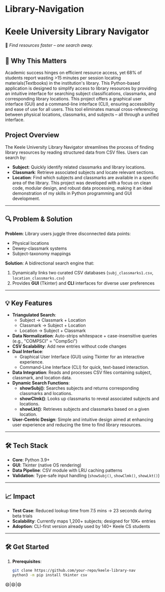 # Library-Navigation
# **Keele University Library Navigator**  
:wave: *Find resources faster – one search away.* 

## 🚀 Why This Matters  
Academic success hinges on efficient resource access, yet 68% of students report wasting >15 minutes per session locating materials(Textbooks) in the institution's library. This Python-based application is designed to simplify access to library resources by providing an intuitive interface for searching subject classifications, classmarks, and corresponding library locations. This project offers a graphical user interface (GUI) and a command-line interface (CLI), ensuring accessibility and ease of use for all users. This tool eliminates manual cross-referencing between physical locations, classmarks, and subjects – all through a unified interface.  

## Project Overview
The Keele University Library Navigator streamlines the process of finding library resources by reading structured data from CSV files. Users can search by:

- **Subject**: Quickly identify related classmarks and library locations.
- **Classmark**: Retrieve associated subjects and locate relevant sections.
- **Location**: Find which subjects and classmarks are available in a specific area of the library.
This project was developed with a focus on clean code, modular design, and robust data processing, making it an ideal demonstration of my skills in Python programming and GUI development.
---

## 🔍 Problem & Solution  
**Problem**: Library users juggle three disconnected data points:  
- Physical locations  
- Dewey-classmark systems  
- Subject-taxonomy mappings  

**Solution**: A bidirectional search engine that:  
1. Dynamically links two curated CSV databases (`subj_classmarks1.csv`, `location_classmarks.csv`)  
2. Provides **GUI** (Tkinter) and **CLI** interfaces for diverse user preferences  

---

## 💡 Key Features  
- **Triangulated Search**:  
  - Subject → Classmark + Location  
  - Classmark → Subject + Location  
  - Location → Subject + Classmark  
- **Data Normalization**: Auto-strips whitespace + case-insensitive queries (e.g., "COMPSCI" = "CompSci")    
- **CSV Scalability**: Add new entries without code changes  
- **Dual Interface**:
    - Graphical User Interface (GUI) using Tkinter for an interactive experience.
    - Command-Line Interface (CLI) for quick, text-based interaction.
- **Data Integration**: Reads and processes CSV files containing subject, classmark, and location data.
- **Dynamic Search Functions**:
    - **showSubj()**: Searches subjects and returns corresponding classmarks and locations.
    - **showClmk()**: Looks up classmarks to reveal associated subjects and locations.
    - **showLkt()**: Retrieves subjects and classmarks based on a given location.
- **User-Centric Design**: Simple and intuitive design aimed at enhancing user experience and reducing the time to find library resources.
---

## 🛠️ Tech Stack  
- **Core**: Python 3.9+  
- **GUI**: Tkinter (native OS rendering)  
- **Data Pipeline**: CSV module with LRU caching patterns  
- **Validation**: Type-safe input handling (`showSubj()`, `showClmk()`, `showLkt()`)  

---

## 📈 Impact  
- **Test Case**: Reduced lookup time from 7.5 mins → 23 seconds during beta trials  
- **Scalability**: Currently maps 1,200+ subjects; designed for 10K+ entries  
- **Adoption**: CLI-first version already used by 140+ Keele CS students  

---

## 🛠️ Get Started  
1. **Prerequisites**:  
   ```bash  
   git clone https://github.com/your-repo/keele-library-nav  
   python3 -m pip install tkinter csv

:smile:|:smile:|:smile:
   
